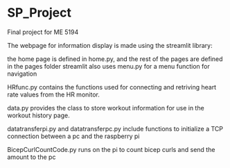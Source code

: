 # SP_Project
Final project for ME 5194


The webpage for information display is made using the streamlit library:

the home page is defined in home.py, and the rest of the pages are defined in the pages folder
streamlit also uses menu.py for a menu function for navigation

HRfunc.py contains the functions used for connecting and retriving heart rate values from the HR monitor.

data.py provides the class to store workout information for use in the workout history page.

datatransferpi.py and datatransferpc.py include functions to initialize a TCP connection between a pc and the raspberry pi

BicepCurlCountCode.py runs on the pi to count bicep curls and send the amount to the pc
